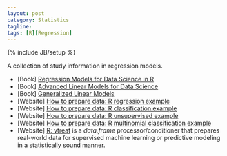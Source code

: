 ```yaml
---
layout: post
category: Statistics
tagline: 
tags: [R][Regression]
---
```

{% include JB/setup %}

A collection of study information in regression models.


* [Book] [Regression Models for Data Science in R](https://leanpub.com/regmods)
* [Book] [Advanced Linear Models for Data Science](https://leanpub.com/lm) 
* [Book] [Generalized Linear Models](https://www.jstor.org/stable/2344614) 
* [Website] [How to prepare data: R regression example](https://github.com/WinVector/vtreat/blob/master/Examples/Regression/Regression.md) 
* [Website] [How to prepare data: R classification example](https://github.com/WinVector/vtreat/blob/master/Examples/Classification/Classification.md) 
* [Website] [How to prepare data: R unsupervised example](https://github.com/WinVector/vtreat/blob/master/Examples/Unsupervised/Unsupervised.md) 
* [Website] [How to prepare data: R multinomial classification example](https://winvector.github.io/vtreat/articles/MultiClassVtreat.html) 
* [Website] [R: vtreat](https://winvector.github.io/vtreat/) is a *data.frame* processor/conditioner that prepares real-world data for supervised machine learning or predictive modeling in a statistically sound manner.